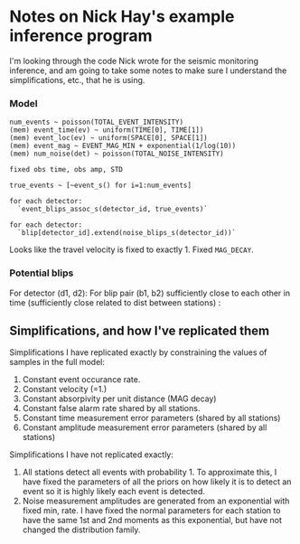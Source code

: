 # Notes on Nick Hay's example inference program

I'm looking through the code Nick wrote for the seismic monitoring inference, and am
going to take some notes to make sure I understand the simplifications, etc., that
he is using.

### Model
```
num_events ~ poisson(TOTAL_EVENT_INTENSITY)
(mem) event_time(ev) ~ uniform(TIME[0], TIME[1])
(mem) event_loc(ev) ~ uniform(SPACE[0], SPACE[1])
(mem) event_mag ~ EVENT_MAG_MIN + exponential(1/log(10))
(mem) num_noise(det) ~ poisson(TOTAL_NOISE_INTENSITY)

fixed obs time, obs amp, STD

true_events ~ [~event_s() for i=1:num_events]

for each detector:
  `event_blips_assoc_s(detector_id, true_events)`

for each detector:
  `blip[detector_id].extend(noise_blips_s(detector_id))`
```

Looks like the travel velocity is fixed to exactly 1.
Fixed `MAG_DECAY`.

### Potential blips
For detector (d1, d2):
    For blip pair (b1, b2) sufficiently close to each other in time
        (sufficiently close related to dist between stations)       :


## Simplifications, and how I've replicated them

Simplifications I have replicated exactly by constraining the values of samples
in the full model:
1. Constant event occurance rate.
2. Constant velocity (=1.)
3. Constant absorpivity per unit distance (MAG decay)
4. Constant false alarm rate shared by all stations.
5. Constant time measurement error parameters (shared by all stations)
6. Constant amplitude measurement error parameters (shared by all stations)

Simplifications I have not replicated exactly:
1. All stations detect all events with probability 1.  To approximate this, I have fixed the parameters of all the priors on how likely it is to detect an event so it is highly likely each event is detected.
2. Noise measurement amplitudes are generated from an exponential with fixed min, rate.  I have fixed the normal parameters for each station to have the same 1st and 2nd moments as this exponential, but have not changed the distribution family.